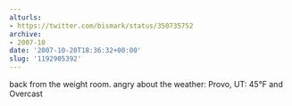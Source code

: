 ```yaml
---
alturls:
- https://twitter.com/bismark/status/350735752
archive:
- 2007-10
date: '2007-10-20T18:36:32+00:00'
slug: '1192905392'
---
```


back from the weight room. angry about the weather: Provo, UT: 45°F and Overcast

